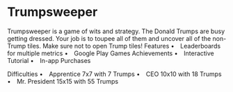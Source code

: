 # Trumpsweeper

Trumpsweeper is a game of wits and strategy. The Donald Trumps are busy getting dressed. Your job is to toupee all of them and uncover all of the non-Trump tiles. Make sure not to open Trump tiles!
Features
• Leaderboards for multiple metrics
• Google Play Games Achievements
• Interactive Tutorial
• In-app Purchases

Difficulties
• Apprentice 7x7 with 7 Trumps
• CEO 10x10 with 18 Trumps
• Mr. President 15x15 with 55 Trumps